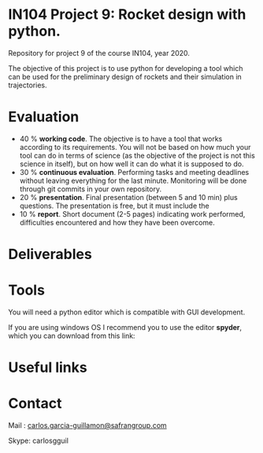 # IN104 Project 9: Rocket design with python. 

Repository for project 9 of the course IN104, year 2020.

The objective of this project is to use python for developing a tool which can be used for the preliminary design of rockets and their simulation in trajectories.


# Evaluation 

* 40 % **working code**. The objective is to have a tool that works according to its requirements. You will not be based on how much your tool can do in terms of science (as the objective of the project is not this science in itself), but on how well it can do what it is supposed to do.
* 30 % **continuous evaluation**. Performing tasks and meeting deadlines without leaving everything for the last minute. Monitoring will be done through git commits in your own repository.
* 20 % **presentation**. Final presentation (between 5 and 10 min) plus questions. The presentation is free, but it must include the 
* 10 % **report**. Short document (2-5 pages) indicating work performed, difficulties encountered and how they have been overcome. 

# Deliverables

# Tools

You will need a python editor which is compatible with GUI development. 

If you are using windows OS I recommend you to use the editor **spyder**, which you can download from this link:

# Useful links

# Contact
Mail : carlos.garcia-guillamon@safrangroup.com

Skype: carlosgguil
